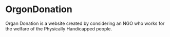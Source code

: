 # OrgonDonation
Organ Donation is a website created by considering an NGO who works for the welfare of the Physically Handicapped people.
